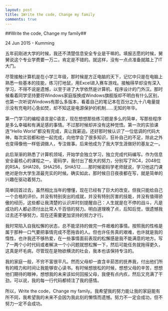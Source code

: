 ```yaml
---
layout: post
title: 1Write the code, Change my family
comments: true
---
```

##Write the code, Change my family##
<p class="meta">24 Jun 2015 - Kumming</p>
五年前刚进大学的时候，我还不清楚信息安全专业是干嘛的。填报志愿的时候，舅舅说这个专业学费要一万二，肯定是不错的。就这样，没有一点点准备就踏上了IT大门。

尽管接触计算机是在小学三年级，那时候是方正电脑的天下，记忆中只是在电脑上熟悉一些基本的技能，练习打地鼠，用Excel进入赛车游戏。接触得早却没有深入学习，不得不说是遗憾，以至于进了大学依然是计算机、程序设计的门外汉。那时候看着同学坚持要将Windows家庭版换成Windows旗舰版却不明白有什么区别，也第一次听说Windows有那么多版本，看着自己的笔记本在百分之九十八电量提示没有充电时心急如焚，却不知这是电源保护的机制……无知的年华。

第一门学习的编程语言是C语言，现在想想那些练习题是多么的简单，写那些程序是多么幸福和有满足感的事情。不过那时候却并没有这种觉悟。第一次的实验课连“Hello World”都没有完成，真让我窘迫。还好那时候认识了一位低调的代码大神，每次实验都和他一起完成，向他学会了很多知识，狂补自己的不足，除此之外也变得像他一样低调做人，专注做事。后来他成为了我大学生涯做好的基友之一。

此后渐渐的熟悉了计算机领域，开始学会独立学习，独立完成代码编写。作为信息安全最核心的课程之一，密码学，我付出了极大的努力，分别写了RC4，2048位的RSA，SHA128，SHA256，SHA512……那时候密码学老师就说，学习他这门课绝对是你大学生涯最充实的时候。确实如此，那时候日日夜夜都在写，就是简单的兴趣在驱动着努力。

简单回首过去，虽然相比当年的懵懂，现在已经有了巨大的改变。但我只能给自己一个合格的评价。并没有特别突出的成就，并没有特别厉害的技能，并没有值得骄傲的经历，这些都让我清楚的认识并时刻提醒自己：人生就是在不停的战斗，凡是成功的人都必须付出比常人千百倍的努力。明白道理晚了点，后知后觉，很遗憾我过去还不够努力，现在还需要更加坚持的努力才行。

我时常陷入自我松懈的状态，总不能坚持的做完一件艰难的事情。按照我的性格是属于那种一口气要把事情完成不愿拖沓的人。但也许任务真的艰难，也许就是我的惰性，也许我还不够热爱，在一些事情面前表现的松懈感是我不能满意的地方。写了一两个小时代码或者解决一个小问题就想松懈一下，然后可能任务就拖得更久，这真是坏毛病，尽管现在是物欲横流的社会，我本也该保持专注的。

我的家庭一般，不穷不富很平凡。然而父母却一直含辛茹苦的抚养我，付出他们所有的精力和时间让我能够安心读书。有时候想放松的时候，想想父母的辛苦，想想他们期待的眼神，想想我的未来该如何回报父母，我便有点内疚，然后又充满了干劲，可以说，我的每一行代码都倾注了我的感情。

所以，Write the code，Change my family。我希望我的努力能让我的家庭能有所不同，我希望我的未来不会因为我此刻的懒惰而遗憾。努力不一定会成功，但不努力一定不会成功。
